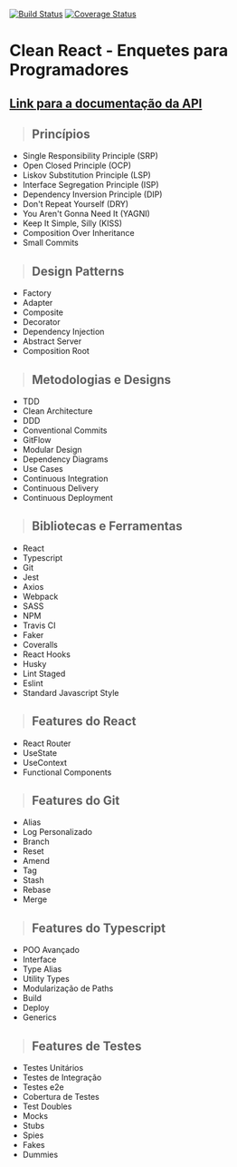 [![Build Status](https://github.com/fauzerjunnior/clean-react/actions/workflows/deploy-heroku.yml/badge.svg)](https://github.com/fauzerjunnior/clean-react/actions/workflows/deploy-heroku.yml)
[![Coverage Status](https://coveralls.io/repos/github/fauzerjunnior/clean-react/badge.svg?branch=master)](https://coveralls.io/github/fauzerjunnior/clean-react?branch=master)

# **Clean React - Enquetes para Programadores**

## [**Link para a documentação da API**](http://fordevs.herokuapp.com/api-docs)

> ## Princípios

- Single Responsibility Principle (SRP)
- Open Closed Principle (OCP)
- Liskov Substitution Principle (LSP)
- Interface Segregation Principle (ISP)
- Dependency Inversion Principle (DIP)
- Don't Repeat Yourself (DRY)
- You Aren't Gonna Need It (YAGNI)
- Keep It Simple, Silly (KISS)
- Composition Over Inheritance
- Small Commits

> ## Design Patterns

- Factory
- Adapter
- Composite
- Decorator
- Dependency Injection
- Abstract Server
- Composition Root

> ## Metodologias e Designs

- TDD
- Clean Architecture
- DDD
- Conventional Commits
- GitFlow
- Modular Design
- Dependency Diagrams
- Use Cases
- Continuous Integration
- Continuous Delivery
- Continuous Deployment

> ## Bibliotecas e Ferramentas

- React
- Typescript
- Git
- Jest
- Axios
- Webpack
- SASS
- NPM
- Travis CI
- Faker
- Coveralls
- React Hooks
- Husky
- Lint Staged
- Eslint
- Standard Javascript Style

> ## Features do React

- React Router
- UseState
- UseContext
- Functional Components

> ## Features do Git

- Alias
- Log Personalizado
- Branch
- Reset
- Amend
- Tag
- Stash
- Rebase
- Merge

> ## Features do Typescript

- POO Avançado
- Interface
- Type Alias
- Utility Types
- Modularização de Paths
- Build
- Deploy
- Generics

> ## Features de Testes

- Testes Unitários
- Testes de Integração
- Testes e2e
- Cobertura de Testes
- Test Doubles
- Mocks
- Stubs
- Spies
- Fakes
- Dummies
